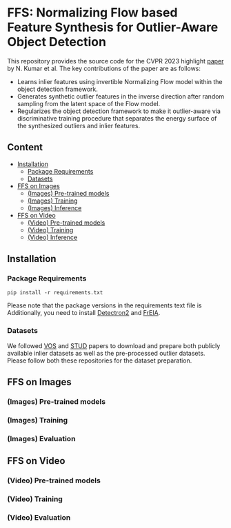 # FFS: Normalizing Flow based Feature Synthesis for Outlier-Aware Object Detection
This repository provides the source code for the CVPR 2023 highlight [paper](https://arxiv.org/abs/2302.07106) by N. Kumar et al. The key contributions of the paper are as follows:
* Learns inlier features using invertible Normalizing Flow model within the object detection framework. 
* Generates synthetic outlier features in the inverse direction after random sampling from the latent space of the Flow model. 
* Regularizes the object detection framework to make it outlier-aware via discriminative training procedure that separates the energy surface of the synthesized outliers and inlier features. 

## Content
* [Installation](#Installation)
  * [Package Requirements](#package-requirements)
  * [Datasets](#Datasets)
* [FFS on Images](#ffs-on-images)
  * [(Images) Pre-trained models](#images-pre-trained-models)
  * [(Images) Training](#images-training)
  * [(Images) Inference](#images-inference)
* [FFS on Video](#ffs-on-video) 
  * [(Video) Pre-trained models](#video-pre-trained-models)
  * [(Video) Training](#video-training)
  * [(Video) Inference](#video-inference)

## Installation

### Package Requirements
```
pip install -r requirements.txt
```
Please note that the package versions in the requirements text file is  Additionally, you need to install [Detectron2](https://detectron2.readthedocs.io/en/latest/tutorials/install.html) and [FrEIA](https://github.com/vislearn/FrEIA).

### Datasets
We followed [VOS](https://github.com/deeplearning-wisc/vos) and [STUD](https://github.com/deeplearning-wisc/stud) papers to download and prepare both publicly available inlier datasets as well as the pre-processed outlier datasets. Please follow both these repositories for the dataset preparation. 

## FFS on Images

### (Images) Pre-trained models
### (Images) Training
### (Images) Evaluation

## FFS on Video

### (Video) Pre-trained models
### (Video) Training
### (Video) Evaluation
